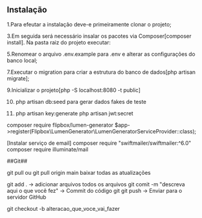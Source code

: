 ## Instalação

1.Para efeutar a instalação deve-e primeiramente clonar o projeto;


3.Em seguida será necessário insalar os pacotes via Composer[composer install]. Na pasta raiz do projeto executar:



5.Renomear o arquivo .env.example para .env e alterar as configurações do banco local;


7.Executar o migration para criar a estrutura do banco de dados[php artisan migrate];


9.Inicializar o projeto[php -S localhost:8080 -t public]


10. php artisan db:seed para gerar dados fakes de teste


11. php artisan key:generate
php artisan jwt:secret


composer require flipbox/lumen-generator
 $app->register(Flipbox\LumenGenerator\LumenGeneratorServiceProvider::class);
 
[Instalar serviço de email] 
composer require "swiftmailer/swiftmailer:^6.0"
composer require illuminate/mail


##Git##

git pull ou git pull origin main baixar todas as atualizações

git add .  -> adicionar arquivos todos os arquivos
git comit -m "descreva aqui o que você fez" -> Commit do código
git git push -> Enviar para o servidor GitHub

git checkout -b alteracao_que_voce_vai_fazer
